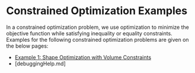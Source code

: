 # Constrained Optimization Examples

In a constrained optimization problem, we use optimization to minimize the
objective function while satisfying inequality or equality constraints.
Examples for the following constrained optimization problems are given on the below pages:

- [Example 1: Shape Optimization with Volume Constraints](shapeOpt_Annulus.md)
- [debuggingHelp.md]
